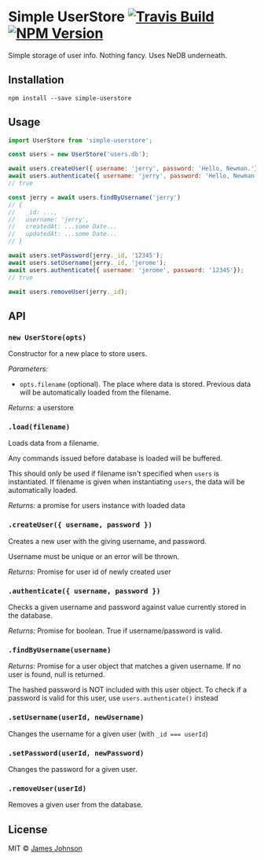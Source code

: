 # Simple UserStore [![Travis Build](https://img.shields.io/travis/geekydatamonkey/simple-userstore.svg?style=flat)](https://travis-ci.org/geekydatamonkey/simple-userstore) [![NPM Version](https://img.shields.io/npm/v/simple-userstore.svg?style=flat)](https://www.npmjs.com/package/simple-userstore)

Simple storage of user info. Nothing fancy. Uses NeDB underneath.

## Installation

```
npm install --save simple-userstore
```

## Usage

```js
import UserStore from 'simple-userstore';

const users = new UserStore('users.db');

await users.createUser({ username: 'jerry', password: 'Hello, Newman.'});
await users.authenticate({ username: 'jerry', password: 'Hello, Newman.'});
// true

const jerry = await users.findByUsername('jerry')
// {
//   _id: ...,
//   username: 'jerry',
//   createdAt: ...some Date...
//   updatedAt: ...some Date...
// }

await users.setPassword(jerry._id, '12345');
await users.setUsername(jerry._id, 'jerome');
await users.authenticate({ username: 'jerome', password: '12345'});
// true

await users.removeUser(jerry._id);
```

## API

### `new UserStore(opts)`

Constructor for a new place to store users.

*Parameters:*
  - `opts.filename` (optional). The place where data is stored. Previous data will be automatically loaded from the filename.

*Returns:* a userstore

### `.load(filename)`

Loads data from a filename.

Any commands issued before database is loaded will be buffered.

This should only be used if filename isn't specified when `users` is instantiated. If filename is given when instantiating `users`, the data will be automatically loaded.

*Returns:* a promise for users instance with loaded data

### `.createUser({ username, password })`

Creates a new user with the giving username, and password.

Username must be unique or an error will be thrown.

*Returns:* Promise for user id of newly created user

### `.authenticate({ username, password })`

Checks a given username and password against value currently stored in the database.

*Returns:* Promise for boolean. True if username/password is valid.

### `.findByUsername(username)`

*Returns:* Promise for a user object that matches a given username. If no user is found, null is returned.

The hashed password is NOT included with this user object. To check if a password is valid for this user, use `users.authenticate()` instead

### `.setUsername(userId, newUsername)`

Changes the username for a given user (with `_id === userId`)

### `.setPassword(userId, newPassword)`

Changes the password for a given user.

### `.removeUser(userId)`

Removes a given user from the database.

## License

MIT © [James Johnson](http://james.mn)
